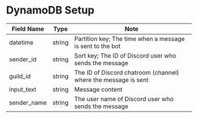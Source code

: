 # DynamoDB Setup
  
| Field Name    | Type          | Note |
| ------------- | ------------- | ------------- |
| datetime      | string        | Partition key; The time when a message is sent to the bot |
| sender_id     | string        | Sort key; The ID of Discord user who sends the message |
| guild_id      | string        | The ID of Discord chatroom (channel) where the message is sent |
| input_text    | string        | Message content |
| sender_name   | string        | The user name of Discord user who sends the message |
